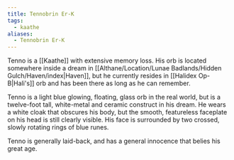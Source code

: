 ```yaml
---
title: Tennobrin Er-K
tags:
  - kaathe
aliases:
  - Tennobrin Er-K
---
```


Tenno is a [[Kaathe]] with extensive memory loss. His orb is located somewhere inside a dream in [[Althane/Location/Lunae Badlands/Hidden Gulch/Haven/index|Haven]], but he currently resides in [[Halidex Op-B|Hali's]] orb and has been there as long as he can remember.

Tenno is a light blue glowing, floating, glass orb in the real world, but is a twelve-foot tall, white-metal and ceramic construct in his dream. He wears a white cloak that obscures his body, but the smooth, featureless faceplate on his head is still clearly visible. His face is surrounded by two crossed, slowly rotating rings of blue runes.

Tenno is generally laid-back, and has a general innocence that belies his great age.